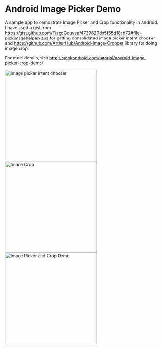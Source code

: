 # Android Image Picker Demo
A sample app to demostrate Image Picker and Crop functionality in Android. I have used a gist from https://gist.github.com/TiagoGouvea/4739629db5f55d18cd72#file-pickimagehelper-java for getting consolidated image picker intent chooser and https://github.com/ArthurHub/Android-Image-Cropper library for doing image crop.

For more details, visit  http://stackandroid.com/tutorial/android-image-picker-crop-demo/


<img src="https://github.com/vino4all/android-image-picker/raw/master/Screenshots/image-picker-intent-chooser.png" title="Image picker intent chooser" alt="Image picker intent chooser" width=300 />


<img src="https://github.com/vino4all/android-image-picker/raw/master/Screenshots/image-crop.png" title="Image Crop" alt="Image Crop" width=300 />

<img src="https://github.com/vino4all/android-image-picker/raw/master/Screenshots/image-picker-crop-demo.png" title="Image Picker and Crop Demo" alt="Image Picker and Crop Demo" width=300 />
